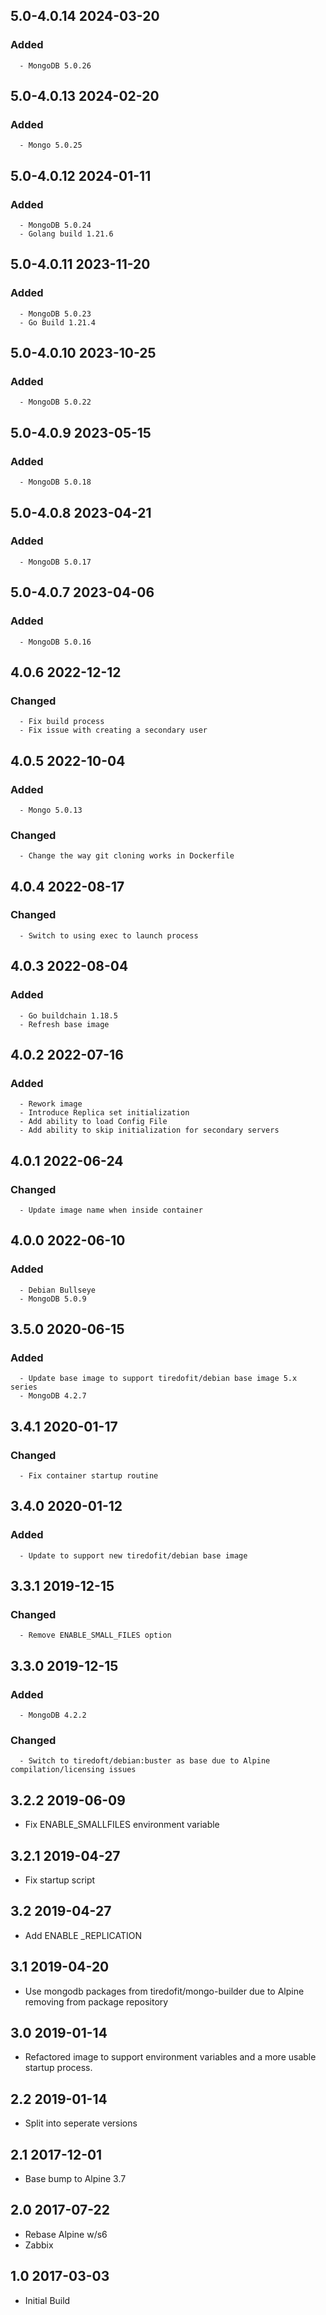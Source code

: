 ## 5.0-4.0.14 2024-03-20 <dave at tiredofit dot ca>

   ### Added
      - MongoDB 5.0.26


## 5.0-4.0.13 2024-02-20 <dave at tiredofit dot ca>

   ### Added
      - Mongo 5.0.25


## 5.0-4.0.12 2024-01-11 <dave at tiredofit dot ca>

   ### Added
      - MongoDB 5.0.24
      - Golang build 1.21.6


## 5.0-4.0.11 2023-11-20 <dave at tiredofit dot ca>

   ### Added
      - MongoDB 5.0.23
      - Go Build 1.21.4


## 5.0-4.0.10 2023-10-25 <dave at tiredofit dot ca>

   ### Added
      - MongoDB 5.0.22


## 5.0-4.0.9 2023-05-15 <dave at tiredofit dot ca>

   ### Added
      - MongoDB 5.0.18


## 5.0-4.0.8 2023-04-21 <dave at tiredofit dot ca>

   ### Added
      - MongoDB 5.0.17


## 5.0-4.0.7 2023-04-06 <dave at tiredofit dot ca>

   ### Added
      - MongoDB 5.0.16


## 4.0.6 2022-12-12 <dave at tiredofit dot ca>

   ### Changed
      - Fix build process
      - Fix issue with creating a secondary user


## 4.0.5 2022-10-04 <dave at tiredofit dot ca>

   ### Added
      - Mongo 5.0.13

   ### Changed
      - Change the way git cloning works in Dockerfile


## 4.0.4 2022-08-17 <dave at tiredofit dot ca>

   ### Changed
      - Switch to using exec to launch process


## 4.0.3 2022-08-04 <dave at tiredofit dot ca>

   ### Added
      - Go buildchain 1.18.5
      - Refresh base image


## 4.0.2 2022-07-16 <dave at tiredofit dot ca>

   ### Added
      - Rework image
      - Introduce Replica set initialization
      - Add ability to load Config File
      - Add ability to skip initialization for secondary servers


## 4.0.1 2022-06-24 <dave at tiredofit dot ca>

   ### Changed
      - Update image name when inside container


## 4.0.0 2022-06-10 <dave at tiredofit dot ca>

   ### Added
      - Debian Bullseye
      - MongoDB 5.0.9


## 3.5.0 2020-06-15 <dave at tiredofit dot ca>

   ### Added
      - Update base image to support tiredofit/debian base image 5.x series
      - MongoDB 4.2.7


## 3.4.1 2020-01-17 <dave at tiredofit dot ca>

   ### Changed
      - Fix container startup routine


## 3.4.0 2020-01-12 <dave at tiredofit dot ca>

   ### Added
      - Update to support new tiredofit/debian base image


## 3.3.1 2019-12-15 <dave at tiredofit dot ca>

   ### Changed
      - Remove ENABLE_SMALL_FILES option


## 3.3.0 2019-12-15 <dave at tiredofit dot ca>

   ### Added
      - MongoDB 4.2.2

   ### Changed
      - Switch to tiredoft/debian:buster as base due to Alpine compilation/licensing issues


## 3.2.2 2019-06-09 <dave at tiredofit dot ca>

* Fix ENABLE_SMALLFILES environment variable

## 3.2.1 2019-04-27 <dave at tiredofit dot ca>

* Fix startup script

## 3.2 2019-04-27 <dave at tiredofit dot ca>

* Add ENABLE _REPLICATION

## 3.1 2019-04-20 <dave at tiredofit dot ca>

* Use mongodb packages from tiredofit/mongo-builder due to Alpine removing from package repository

## 3.0 2019-01-14 <dave at tiredofit dot ca>

* Refactored image to support environment variables and a more usable startup process.

## 2.2 2019-01-14 <dave at tiredofit dot ca>

* Split into seperate versions

## 2.1 2017-12-01 <dave at tiredofit dot ca>

* Base bump to Alpine 3.7

## 2.0 2017-07-22 <dave at tiredofit dot ca>

* Rebase Alpine w/s6
* Zabbix

## 1.0 2017-03-03 <dave at tiredofit dot ca>

* Initial Build
